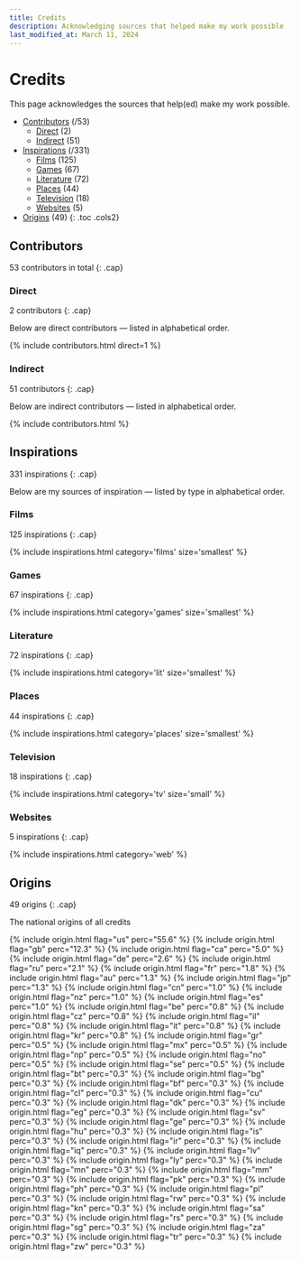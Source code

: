```yaml
---
title: Credits
description: Acknowledging sources that helped make my work possible
last_modified_at: March 11, 2024
---
```


# Credits
This page acknowledges the sources that help(ed) make my work possible.

- [Contributors](#contributors) (/53)
  - [Direct](#direct) (2)
  - [Indirect](#indirect) (51)
- [Inspirations](#inspirations) (/331)
  - [Films](#films) (125)
  - [Games](#games) (67)
  - [Literature](#literature) (72)
  - [Places](#places) (44)
  - [Television](#television) (18)
  - [Websites](#websites) (5)
- [Origins](#origins) (49)
{: .toc .cols2}

## Contributors
53 contributors in total
{: .cap}

### Direct
2 contributors
{: .cap}

Below are direct contributors — listed in alphabetical order.

{% include contributors.html direct=1 %}

### Indirect
51 contributors
{: .cap}

Below are indirect contributors — listed in alphabetical order.

{% include contributors.html %}

## Inspirations
331 inspirations
{: .cap}

Below are my sources of inspiration — listed by type in alphabetical order.

### Films
125 inspirations
{: .cap}

{% include inspirations.html category='films' size='smallest' %}

### Games
67 inspirations
{: .cap}

{% include inspirations.html category='games' size='smallest' %}

### Literature
72 inspirations
{: .cap}

{% include inspirations.html category='lit' size='smallest' %}

### Places
44 inspirations
{: .cap}

{% include inspirations.html category='places' size='smallest' %}

### Television
18 inspirations
{: .cap}

{% include inspirations.html category='tv' size='small' %}

### Websites
5 inspirations
{: .cap}

{% include inspirations.html category='web' %}

## Origins
49 origins
{: .cap}

The national origins of all credits

{% include origin.html flag="us" perc="55.6" %}
{% include origin.html flag="gb" perc="12.3" %}
{% include origin.html flag="ca" perc="5.0" %}
{% include origin.html flag="de" perc="2.6" %}
{% include origin.html flag="ru" perc="2.1" %}
{% include origin.html flag="fr" perc="1.8" %}
{% include origin.html flag="au" perc="1.3" %}
{% include origin.html flag="jp" perc="1.3" %}
{% include origin.html flag="cn" perc="1.0" %}
{% include origin.html flag="nz" perc="1.0" %}
{% include origin.html flag="es" perc="1.0" %}
{% include origin.html flag="be" perc="0.8" %}
{% include origin.html flag="cz" perc="0.8" %}
{% include origin.html flag="il" perc="0.8" %}
{% include origin.html flag="it" perc="0.8" %}
{% include origin.html flag="kr" perc="0.8" %}
{% include origin.html flag="gr" perc="0.5" %}
{% include origin.html flag="mx" perc="0.5" %}
{% include origin.html flag="np" perc="0.5" %}
{% include origin.html flag="no" perc="0.5" %}
{% include origin.html flag="se" perc="0.5" %}
{% include origin.html flag="bt" perc="0.3" %}
{% include origin.html flag="bg" perc="0.3" %}
{% include origin.html flag="bf" perc="0.3" %}
{% include origin.html flag="cl" perc="0.3" %}
{% include origin.html flag="cu" perc="0.3" %}
{% include origin.html flag="dk" perc="0.3" %}
{% include origin.html flag="eg" perc="0.3" %}
{% include origin.html flag="sv" perc="0.3" %}
{% include origin.html flag="ge" perc="0.3" %}
{% include origin.html flag="hu" perc="0.3" %}
{% include origin.html flag="is" perc="0.3" %}
{% include origin.html flag="ir" perc="0.3" %}
{% include origin.html flag="iq" perc="0.3" %}
{% include origin.html flag="lv" perc="0.3" %}
{% include origin.html flag="ly" perc="0.3" %}
{% include origin.html flag="mn" perc="0.3" %}
{% include origin.html flag="mm" perc="0.3" %}
{% include origin.html flag="pk" perc="0.3" %}
{% include origin.html flag="ph" perc="0.3" %}
{% include origin.html flag="pl" perc="0.3" %}
{% include origin.html flag="rw" perc="0.3" %}
{% include origin.html flag="kn" perc="0.3" %}
{% include origin.html flag="sa" perc="0.3" %}
{% include origin.html flag="rs" perc="0.3" %}
{% include origin.html flag="sg" perc="0.3" %}
{% include origin.html flag="za" perc="0.3" %}
{% include origin.html flag="tr" perc="0.3" %}
{% include origin.html flag="zw" perc="0.3" %}